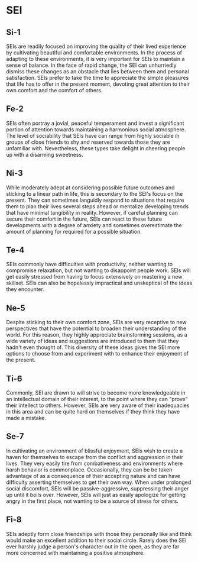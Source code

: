 # SEI

## Si-1

SEIs are readily focused on improving the quality of their lived experience by cultivating beautiful and comfortable environments. In the process of adapting to these environments, it is very important for SEIs to maintain a sense of balance. In the face of rapid change, the SEI can unhurriedly dismiss these changes as an obstacle that lies between them and personal satisfaction. SEIs prefer to take the time to appreciate the simple pleasures that life has to offer in the present moment, devoting great attention to their own comfort and the comfort of others.

## Fe-2

SEIs often portray a jovial, peaceful temperament and invest a significant portion of attention towards maintaining a harmonious social atmosphere. The level of sociability that SEIs have can range from highly sociable in groups of close friends to shy and reserved towards those they are unfamiliar with. Nevertheless, these types take delight in cheering people up with a disarming sweetness.

## Ni-3

While moderately adept at considering possible future outcomes and sticking to a linear path in life, this is secondary to the SEI's focus on the present. They can sometimes languidly respond to situations that require them to plan their lives several steps ahead or mentalize developing trends that have minimal tangibility in reality. However, if careful planning can secure their comfort in the future, SEIs can react to these future developments with a degree of anxiety and sometimes overestimate the amount of planning for required for a possible situation.

## Te-4

SEIs commonly have difficulties with productivity, neither wanting to compromise relaxation, but not wanting to disappoint people work. SEIs will get easily stressed from having to focus extensively on mastering a new skillset. SEIs can also be hopelessly impractical and unskeptical of the ideas they encounter.

## Ne-5

Despite sticking to their own comfort zone, SEIs are very receptive to new perspectives that have the potential to broaden their understanding of the world. For this reason, they highly appreciate brainstorming sessions, as a wide variety of ideas and suggestions are introduced to them that they hadn't even thought of. This diversity of these ideas gives the SEI more options to choose from and experiment with to enhance their enjoyment of the present.

## Ti-6

Commonly, SEI are drawn to will strive to become more knowledgeable in an intellectual domain of their interest, to the point where they can "prove" their intellect to others. However, SEIs are very aware of their inadequacies in this area and can be quite hard on themselves if they think they have made a mistake.

## Se-7

In cultivating an environment of blissful enjoyment, SEIs wish to create a haven for themselves to escape from the conflict and aggression in their lives. They very easily tire from combativeness and environments where harsh behavior is commonplace. Occasionally, they can be be taken advantage of as a consequence of their accepting nature and can have difficulty asserting themselves to get their own way. When under prolonged social discomfort, SEIs will be passive-aggressive, suppressing their anger up until it boils over. However, SEIs will just as easily apologize for getting angry in the first place, not wanting to be a source of stress for others.

## Fi-8

SEIs adeptly form close friendships with those they personally like and think would make an excellent addition to their social circle. Rarely does the SEI ever harshly judge a person's character out in the open, as they are far more concerned with maintaining a positive atmosphere.

